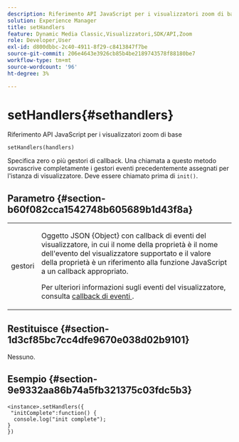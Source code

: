 ```yaml
---
description: Riferimento API JavaScript per i visualizzatori zoom di base
solution: Experience Manager
title: setHandlers
feature: Dynamic Media Classic,Visualizzatori,SDK/API,Zoom
role: Developer,User
exl-id: d800dbbc-2c40-4911-8f29-c8413847f7be
source-git-commit: 206e4643e3926cb85b4be2189743578f88180be7
workflow-type: tm+mt
source-wordcount: '96'
ht-degree: 3%

---
```


# setHandlers{#sethandlers}

Riferimento API JavaScript per i visualizzatori zoom di base

`setHandlers(handlers)`

Specifica zero o più gestori di callback. Una chiamata a questo metodo sovrascrive completamente i gestori eventi precedentemente assegnati per l&#39;istanza di visualizzatore. Deve essere chiamato prima di `init()`.

## Parametro {#section-b60f082cca1542748b605689b1d43f8a}

<table id="table_98A620DAE2C340FA97BF7204AE023CC8"> 
 <tbody> 
  <tr> 
   <td colname="col1"> <p> <span class="codeph"> <span class="varname"> gestori  </span> </span> </p> </td> 
   <td colname="col2"> <p> <span class="codeph"> Oggetto  </span> JSON {Object} con callback di eventi del visualizzatore, in cui il nome della proprietà è il nome dell'evento del visualizzatore supportato e il valore della proprietà è un riferimento alla funzione JavaScript a un callback appropriato. </p> <p>Per ulteriori informazioni sugli eventi del visualizzatore, consulta <a href="../../../c-html5-s7-aem-asset-viewers/c-html5-20-basic-zoom-viewer-about/c-html5-20-basic-zoom-viewer-event-callbacks.md#concept-8ba57cf86537401999514e1b221ec734" format="dita" scope="local"> callback di eventi </a> . </p> </td> 
  </tr> 
 </tbody> 
</table>

## Restituisce {#section-1d3cf85bc7cc4dfe9670e038d02b9101}

Nessuno.

## Esempio {#section-9e9332aa86b74a5fb321375c03fdc5b3}

```
<instance>.setHandlers({ 
 "initComplete":function() { 
  console.log("init complete"); 
} 
})
```
